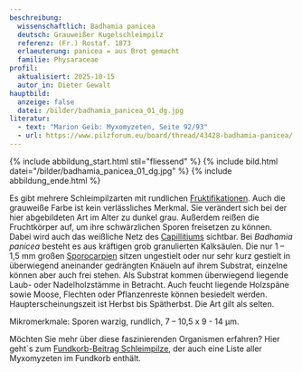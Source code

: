 ```yaml
---
beschreibung:
  wissenschaftlich: Badhamia panicea
  deutsch: Grauweißer Kugelschleimpilz
  referenz: (Fr.) Rostaf. 1873
  erlaeuterung: panicea = aus Brot gemacht
  familie: Physaraceae
profil:
  aktualisiert: 2025-10-15
  autor_in: Dieter Gewalt
hauptbild:
  anzeige: false
  datei: /bilder/badhamia_panicea_01_dg.jpg
literatur:
  - text: "Marion Geib: Myxomyzeten, Seite 92/93"
  - url: https://www.pilzforum.eu/board/thread/43428-badhamia-panicea/
---
```

{% include abbildung_start.html stil="fliessend" %}
{% include bild.html datei="/bilder/badhamia_panicea_01_dg.jpg" %}
{% include abbildung_ende.html %}

Es gibt mehrere Schleimpilzarten mit rundlichen [Fruktifikationen](Fruktifikation "Glossar"). Auch die grauweiße Farbe ist kein verlässliches Merkmal. Sie verändert sich bei der hier abgebildeten Art im Alter zu dunkel grau. Außerdem reißen die Fruchtkörper auf, um ihre schwärzlichen Sporen freisetzen zu können. Dabei wird auch das weißliche Netz des [Capillitiums](Capillitium "Glossar") sichtbar. Bei *Badhamia panicea* besteht es aus kräftigen grob granulierten Kalksäulen. Die nur 1 – 1,5 mm großen [Sporocarpien](Sporocarpien "Glossar") sitzen ungestielt oder nur sehr kurz gestielt in überwiegend aneinander gedrängten Knäueln auf ihrem Substrat, einzelne können aber auch frei stehen. Als Substrat kommen überwiegend liegende Laub- oder Nadelholzstämme in Betracht. Auch feucht liegende Holzspäne sowie Moose, Flechten oder Pflanzenreste können besiedelt werden. Haupterscheinungszeit ist Herbst bis Spätherbst. Die Art gilt als selten.

Mikromerkmale:
Sporen warzig, rundlich, 7 – 10,5 x 9 - 14 µm.

Möchten Sie mehr über diese faszinierenden Organismen erfahren? Hier geht´s zum [Fundkorb-Beitrag Schleimpilze](/verwandt/schleimpilze-myxomyzeten), der auch eine Liste aller Myxomyzeten im Fundkorb enthält.